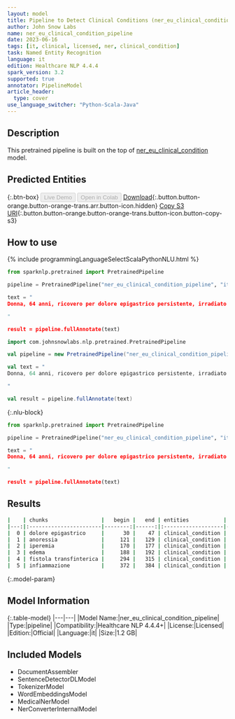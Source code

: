 ```yaml
---
layout: model
title: Pipeline to Detect Clinical Conditions (ner_eu_clinical_condition - it)
author: John Snow Labs
name: ner_eu_clinical_condition_pipeline
date: 2023-06-16
tags: [it, clinical, licensed, ner, clinical_condition]
task: Named Entity Recognition
language: it
edition: Healthcare NLP 4.4.4
spark_version: 3.2
supported: true
annotator: PipelineModel
article_header:
  type: cover
use_language_switcher: "Python-Scala-Java"
---
```


## Description

This pretrained pipeline is built on the top of [ner_eu_clinical_condition](https://nlp.johnsnowlabs.com/2023/02/06/ner_eu_clinical_condition_it.html) model.

## Predicted Entities



{:.btn-box}
<button class="button button-orange" disabled>Live Demo</button>
<button class="button button-orange" disabled>Open in Colab</button>
[Download](https://s3.amazonaws.com/auxdata.johnsnowlabs.com/clinical/models/ner_eu_clinical_condition_pipeline_it_4.4.4_3.2_1686957466050.zip){:.button.button-orange.button-orange-trans.arr.button-icon.hidden}
[Copy S3 URI](s3://auxdata.johnsnowlabs.com/clinical/models/ner_eu_clinical_condition_pipeline_it_4.4.4_3.2_1686957466050.zip){:.button.button-orange.button-orange-trans.button-icon.button-copy-s3}

## How to use


<div class="tabs-box" markdown="1">
{% include programmingLanguageSelectScalaPythonNLU.html %}

```python
from sparknlp.pretrained import PretrainedPipeline

pipeline = PretrainedPipeline("ner_eu_clinical_condition_pipeline", "it", "clinical/models")

text = "
Donna, 64 anni, ricovero per dolore epigastrico persistente, irradiato a barra e posteriormente, associato a dispesia e anoressia. Poche settimane dopo compaiono, però, iperemia, intenso edema vulvare ed una esione ulcerativa sul lato sinistro della parete rettale che la RM mostra essere una fistola transfinterica. Questi trattamenti determinano un miglioramento dell’ infiammazione ed una riduzione dell’ ulcera, ma i condilomi permangono inalterati.

"

result = pipeline.fullAnnotate(text)
```
```scala
import com.johnsnowlabs.nlp.pretrained.PretrainedPipeline

val pipeline = new PretrainedPipeline("ner_eu_clinical_condition_pipeline", "it", "clinical/models")

val text = "
Donna, 64 anni, ricovero per dolore epigastrico persistente, irradiato a barra e posteriormente, associato a dispesia e anoressia. Poche settimane dopo compaiono, però, iperemia, intenso edema vulvare ed una esione ulcerativa sul lato sinistro della parete rettale che la RM mostra essere una fistola transfinterica. Questi trattamenti determinano un miglioramento dell’ infiammazione ed una riduzione dell’ ulcera, ma i condilomi permangono inalterati.

"

val result = pipeline.fullAnnotate(text)
```

{:.nlu-block}
```python
from sparknlp.pretrained import PretrainedPipeline

pipeline = PretrainedPipeline("ner_eu_clinical_condition_pipeline", "it", "clinical/models")

text = "
Donna, 64 anni, ricovero per dolore epigastrico persistente, irradiato a barra e posteriormente, associato a dispesia e anoressia. Poche settimane dopo compaiono, però, iperemia, intenso edema vulvare ed una esione ulcerativa sul lato sinistro della parete rettale che la RM mostra essere una fistola transfinterica. Questi trattamenti determinano un miglioramento dell’ infiammazione ed una riduzione dell’ ulcera, ma i condilomi permangono inalterati.

"

result = pipeline.fullAnnotate(text)
```
</div>

## Results

```bash
|    | chunks                 |   begin |   end | entities           |   confidence |
|---:|:-----------------------|--------:|------:|:-------------------|-------------:|
|  0 | dolore epigastrico     |      30 |    47 | clinical_condition |      0.90845 |
|  1 | anoressia              |     121 |   129 | clinical_condition |      0.9998  |
|  2 | iperemia               |     170 |   177 | clinical_condition |      0.9999  |
|  3 | edema                  |     188 |   192 | clinical_condition |      1       |
|  4 | fistola transfinterica |     294 |   315 | clinical_condition |      0.97785 |
|  5 | infiammazione          |     372 |   384 | clinical_condition |      0.9996  |
```

{:.model-param}
## Model Information

{:.table-model}
|---|---|
|Model Name:|ner_eu_clinical_condition_pipeline|
|Type:|pipeline|
|Compatibility:|Healthcare NLP 4.4.4+|
|License:|Licensed|
|Edition:|Official|
|Language:|it|
|Size:|1.2 GB|

## Included Models

- DocumentAssembler
- SentenceDetectorDLModel
- TokenizerModel
- WordEmbeddingsModel
- MedicalNerModel
- NerConverterInternalModel